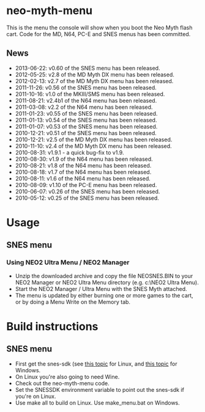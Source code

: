 # neo-myth-menu

This is the menu the console will show when you boot the Neo Myth flash cart. Code for the MD, N64, PC-E and SNES menus has been committed.


## News

* 2013-06-22: v0.60 of the SNES menu has been released.
* 2012-05-25: v2.8 of the MD Myth DX menu has been released.
* 2012-02-13: v2.7 of the MD Myth DX menu has been released.
* 2011-11-26: v0.56 of the SNES menu has been released.
* 2011-10-16: v1.0 of the MKIII/SMS menu has been released.
* 2011-08-21: v2.4b1 of the N64 menu has been released.
* 2011-03-08: v2.2 of the N64 menu has been released.
* 2011-01-23: v0.55 of the SNES menu has been released.
* 2011-01-13: v0.54 of the SNES menu has been released.
* 2011-01-07: v0.53 of the SNES menu has been released.
* 2010-12-21: v0.51 of the SNES menu has been released.
* 2010-12-21: v2.5 of the MD Myth DX menu has been released.
* 2010-11-10: v2.4 of the MD Myth DX menu has been released.
* 2010-08-31: v1.9.1 - a quick bug-fix to v1.9.
* 2010-08-30: v1.9 of the N64 menu has been released.
* 2010-08-21: v1.8 of the N64 menu has been released.
* 2010-08-18: v1.7 of the N64 menu has been released.
* 2010-08-11: v1.6 of the N64 menu has been released.
* 2010-08-09: v1.10 of the PC-E menu has been released.
* 2010-06-07: v0.26 of the SNES menu has been released.
* 2010-05-12: v0.25 of the SNES menu has been released.


# Usage

## SNES menu

### Using NEO2 Ultra Menu / NEO2 Manager

* Unzip the downloaded archive and copy the file NEOSNES.BIN to your NEO2 Manager or NEO2 Ultra Menu directory (e.g. c:\NEO2 Ultra Menu\).
* Start the NEO2 Manager / Ultra Menu with the SNES Myth attached.
* The menu is updated by either burning one or more games to the cart, or by doing a Menu Write on the Memory tab.


# Build instructions

## SNES menu

* First get the snes-sdk (see [this topic](http://www.neoflash.com/forum/index.php/topic,6025.0.html) for Linux, and [this topic](http://www.neoflash.com/forum/index.php/topic,6108.0.html) for Windows.
* On Linux you're also going to need Wine.
* Check out the neo-myth-menu code.
* Set the SNESSDK environment variable to point out the snes-sdk if you're on Linux.
* Use make all to build on Linux. Use make_menu.bat on Windows.
